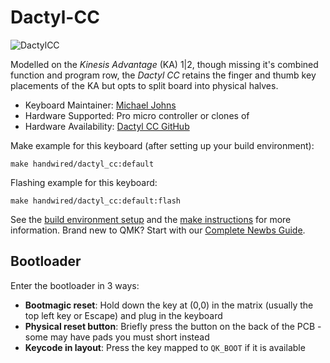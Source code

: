 # Dactyl-CC

![DactylCC](https://i.imgur.com/CUbPLZCh.jpeg)

Modelled on the *Kinesis Advantage* (KA) 1|2, though missing it's combined function and program row, the *Dactyl CC* retains the finger and thumb key placements of the KA but opts to split board into physical halves.

* Keyboard Maintainer: [Michael Johns](https://github.com/mjohns)
* Hardware Supported: Pro micro controller or clones of
* Hardware Availability: [Dactyl CC GitHub](https://github.com/mjohns/dactyl-cc)

Make example for this keyboard (after setting up your build environment):

    make handwired/dactyl_cc:default

Flashing example for this keyboard:

    make handwired/dactyl_cc:default:flash

See the [build environment setup](https://docs.qmk.fm/#/getting_started_build_tools) and the [make instructions](https://docs.qmk.fm/#/getting_started_make_guide) for more information. Brand new to QMK? Start with our [Complete Newbs Guide](https://docs.qmk.fm/#/newbs).

## Bootloader

Enter the bootloader in 3 ways:

* **Bootmagic reset**: Hold down the key at (0,0) in the matrix (usually the top left key or Escape) and plug in the keyboard
* **Physical reset button**: Briefly press the button on the back of the PCB - some may have pads you must short instead
* **Keycode in layout**: Press the key mapped to `QK_BOOT` if it is available
